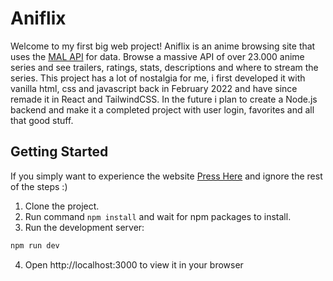 # Aniflix

Welcome to my first big web project! Aniflix is an anime browsing site that uses the [MAL API](https://jikan.moe/) for data. Browse a massive API of over 23.000 anime series and see trailers, ratings, stats, descriptions and where to stream the series. This project has a lot of nostalgia for me, i first developed it with vanilla html, css and javascript back in February 2022 and have since remade it in React and TailwindCSS. In the future i plan to create a Node.js backend and make it a completed project with user login, favorites and all that good stuff.

## Getting Started
If you simply want to experience the website [Press Here](https://aniflix-library.netlify.app/) and ignore the rest of the steps :)

1. Clone the project.
2. Run command `npm install` and wait for npm packages to install.
3. Run the development server:

```bash
npm run dev
```

4. Open http://localhost:3000 to view it in your browser
